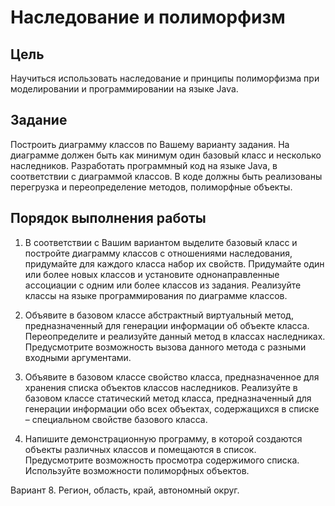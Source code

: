 # Наследование и полиморфизм

## Цель

Научиться использовать наследование и принципы полиморфизма при моделировании и программировании на языке Java.

## Задание
Построить диаграмму классов по Вашему варианту задания. На диаграмме должен быть как минимум один базовый класс и 
несколько наследников. Разработать программный код на языке Java, в соответствии с диаграммой классов. 
В коде должны быть реализованы перегрузка и переопределение методов, полиморфные объекты.

## Порядок выполнения работы
1. В соответствии с Вашим вариантом выделите базовый класс и постройте диаграмму классов с отношениями наследования, придумайте для каждого класса набор их свойств. Придумайте один или более новых классов и установите однонаправленные ассоциации с одним или более классов из задания. Реализуйте классы на языке программирования по диаграмме классов.

2. Объявите в базовом классе абстрактный виртуальный метод, предназначенный для генерации информации об объекте класса. Переопределите и реализуйте данный метод в классах наследниках. Предусмотрите возможность вызова данного метода с разными входными аргументами.

3. Объявите в базовом классе свойство класса, предназначенное для хранения списка объектов классов наследников. Реализуйте в базовом классе статический метод класса, предназначенный для генерации информации обо всех объектах, содержащихся в списке – специальном свойстве базового класса.

4. Напишите демонстрационную программу, в которой создаются объекты различных классов и помещаются в список. Предусмотрите возможность просмотра содержимого списка. Используйте возможности полиморфных объектов.

Вариант 8. Регион, область, край, автономный округ.

